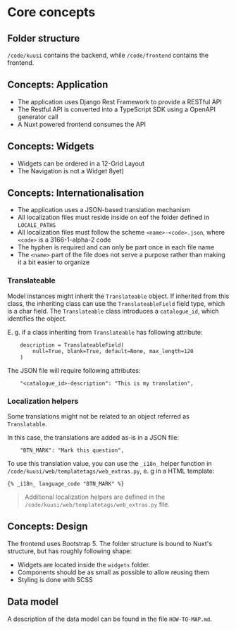 # Core concepts

## Folder structure

`/code/kuusi`  contains the backend, while `/code/frontend` contains the frontend.

## Concepts: Application

- The application uses Django Rest Framework to provide a RESTful API
- The Restful API is converted into a TypeScript SDK using a OpenAPI generator call 
- A Nuxt powered frontend consumes the API


## Concepts: Widgets

- Widgets can be ordered in a 12-Grid Layout
- The Navigation is not a Widget 8yet)

## Concepts: Internationalisation

- The application uses a JSON-based translation mechanism
- All localization files must reside inside on eof the folder defined in `LOCALE_PATHS`
- All localization files must follow the scheme `<name>-<code>.json`, where `<code>` is a 3166-1-alpha-2 code
- The hyphen is required and can only be part once in each file name
- The `<name>` part of the file does not serve a purpose rather than making it a bit easier to organize

### Translateable

Model instances might inherit the `Translateable` object. If inherited from this class, the inheriting class can use the `TranslateableField` field type, which is a char field. The `Translateable` class introduces a `catalogue_id`, which identifies the object.

E. g. if a class inheriting from `Translateable` has following attribute:

```
    description = TranslateableField(
        null=True, blank=True, default=None, max_length=120
    )
```

The JSON file will require following attributes:

```
    "<catalogue_id>-description": "This is my translation",
```

### Localization helpers

Some translations might not be related to an object referred as `Translatable`. 

In this case, the translations are added as-is in a JSON file:

```
    "BTN_MARK": "Mark this question",
```

To use this translation value, you can use the `_i18n_` helper function in `/code/kuusi/web/templatetags/web_extras.py`, e. g in a HTML template:

```
{% _i18n_ language_code "BTN_MARK" %}
```

> Additional localization helpers are defined in the `/code/kuusi/web/templatetags/web_extras.py` file.

## Concepts: Design

The frontend uses Bootstrap 5. The folder structure is bound to Nuxt's structure, but has roughly following shape:

- Widgets are located inside the `widgets` folder.
- Components should be as small as possible to allow reusing them
- Styling is done with SCSS


## Data model

A description of the data model can be found in the file `HOW-TO-MAP.md`.
